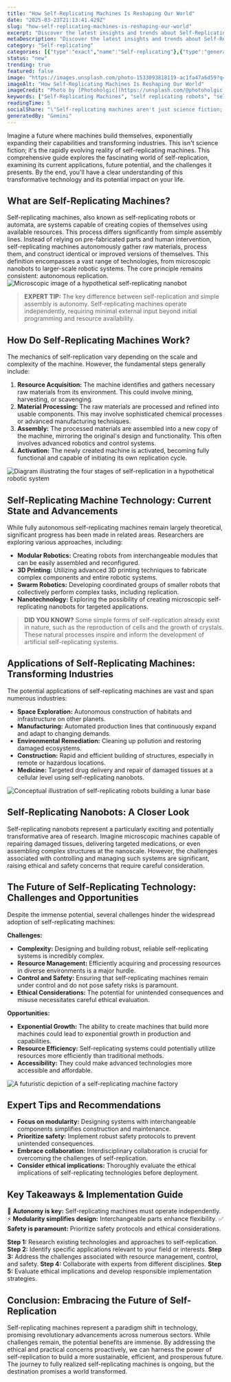 ```yaml
---
title: "How Self-Replicating Machines Is Reshaping Our World"
date: "2025-03-23T21:13:41.429Z"
slug: "how-self-replicating-machines-is-reshaping-our-world"
excerpt: "Discover the latest insights and trends about Self-Replicating Machines. This comprehensive guide covers everything you need to know about Self-Replicating Machines in 2025."
metaDescription: "Discover the latest insights and trends about Self-Replicating Machines. This comprehensive guide covers everything you need to know about Self-Replicating..."
category: "Self-replicating"
categories: [{"type":"exact","name":"Self-replicating"},{"type":"general","name":"Robotics"},{"type":"medium","name":"Nanotechnology"},{"type":"specific","name":"Molecular Machines"},{"type":"niche","name":"DNA Robotics"}]
status: "new"
trending: true
featured: false
image: "https://images.unsplash.com/photo-1533093818119-ac1fa47a6d59?q=85&w=1200&fit=max&fm=webp&auto=compress"
imageAlt: "How Self-Replicating Machines Is Reshaping Our World"
imageCredit: "Photo by [Photoholgic](https://unsplash.com/@photoholgic) on Unsplash"
keywords: ["Self-Replicating Machines", "self replicating robots", "self replicating machines definition", "how do self replicating machines work", "self replicating machine technology", "buy self replicating robots", "self replicating nanobots", "applications of self replicating machines", "future of self replicating technology", "self replicating machine examples"]
readingTime: 5
socialShare: "\"Self-replicating machines aren't just science fiction; they're poised to revolutionize industries and redefine our relationship with technology.  Are we ready for a future where machines build themselves?\""
generatedBy: "Gemini"
---
```




Imagine a future where machines build themselves, exponentially expanding their capabilities and transforming industries.  This isn't science fiction; it's the rapidly evolving reality of self-replicating machines.  This comprehensive guide explores the fascinating world of self-replication, examining its current applications, future potential, and the challenges it presents.  By the end, you'll have a clear understanding of this transformative technology and its potential impact on your life.

## What are Self-Replicating Machines?

Self-replicating machines, also known as self-replicating robots or automata, are systems capable of creating copies of themselves using available resources. This process differs significantly from simple assembly lines.  Instead of relying on pre-fabricated parts and human intervention, self-replicating machines autonomously gather raw materials, process them, and construct identical or improved versions of themselves.  This definition encompasses a vast range of technologies, from microscopic nanobots to larger-scale robotic systems.  The core principle remains consistent: autonomous replication.  ![Microscopic image of a hypothetical self-replicating nanobot](https://images.unsplash.com/photo-1506126613408-eca07ce68773?q=85&w=1200&fit=max&fm=webp&auto=compress)

> **EXPERT TIP:** The key difference between self-replication and simple assembly is autonomy.  Self-replicating machines operate independently, requiring minimal external input beyond initial programming and resource availability.

## How Do Self-Replicating Machines Work?

The mechanics of self-replication vary depending on the scale and complexity of the machine.  However, the fundamental steps generally include:

1. **Resource Acquisition:**  The machine identifies and gathers necessary raw materials from its environment. This could involve mining, harvesting, or scavenging.
2. **Material Processing:** The raw materials are processed and refined into usable components.  This may involve sophisticated chemical processes or advanced manufacturing techniques.
3. **Assembly:**  The processed materials are assembled into a new copy of the machine, mirroring the original's design and functionality. This often involves advanced robotics and control systems.
4. **Activation:** The newly created machine is activated, becoming fully functional and capable of initiating its own replication cycle.

![Diagram illustrating the four stages of self-replication in a hypothetical robotic system](https://images.unsplash.com/photo-1502139214982-d0ad755818d8?q=85&w=1200&fit=max&fm=webp&auto=compress)

## Self-Replicating Machine Technology: Current State and Advancements

While fully autonomous self-replicating machines remain largely theoretical, significant progress has been made in related areas.  Researchers are exploring various approaches, including:

* **Modular Robotics:**  Creating robots from interchangeable modules that can be easily assembled and reconfigured.
* **3D Printing:**  Utilizing advanced 3D printing techniques to fabricate complex components and entire robotic systems.
* **Swarm Robotics:**  Developing coordinated groups of smaller robots that collectively perform complex tasks, including replication.
* **Nanotechnology:**  Exploring the possibility of creating microscopic self-replicating nanobots for targeted applications.

> **DID YOU KNOW?**  Some simple forms of self-replication already exist in nature, such as the reproduction of cells and the growth of crystals. These natural processes inspire and inform the development of artificial self-replicating systems.

## Applications of Self-Replicating Machines: Transforming Industries

The potential applications of self-replicating machines are vast and span numerous industries:

* **Space Exploration:**  Autonomous construction of habitats and infrastructure on other planets.
* **Manufacturing:**  Automated production lines that continuously expand and adapt to changing demands.
* **Environmental Remediation:**  Cleaning up pollution and restoring damaged ecosystems.
* **Construction:**  Rapid and efficient building of structures, especially in remote or hazardous locations.
* **Medicine:**  Targeted drug delivery and repair of damaged tissues at a cellular level using self-replicating nanobots.

![Conceptual illustration of self-replicating robots building a lunar base](https://images.unsplash.com/photo-1533093818119-ac1fa47a6d59?q=85&w=1200&fit=max&fm=webp&auto=compress)

## Self-Replicating Nanobots: A Closer Look

Self-replicating nanobots represent a particularly exciting and potentially transformative area of research.  Imagine microscopic machines capable of repairing damaged tissues, delivering targeted medications, or even assembling complex structures at the nanoscale.  However, the challenges associated with controlling and managing such systems are significant, raising ethical and safety concerns that require careful consideration.

## The Future of Self-Replicating Technology: Challenges and Opportunities

Despite the immense potential, several challenges hinder the widespread adoption of self-replicating machines:

**Challenges:**

* **Complexity:** Designing and building robust, reliable self-replicating systems is incredibly complex.
* **Resource Management:** Efficiently acquiring and processing resources in diverse environments is a major hurdle.
* **Control and Safety:**  Ensuring that self-replicating machines remain under control and do not pose safety risks is paramount.
* **Ethical Considerations:**  The potential for unintended consequences and misuse necessitates careful ethical evaluation.

**Opportunities:**

* **Exponential Growth:** The ability to create machines that build more machines could lead to exponential growth in production and capabilities.
* **Resource Efficiency:** Self-replicating systems could potentially utilize resources more efficiently than traditional methods.
* **Accessibility:**  They could make advanced technologies more accessible and affordable.

![A futuristic depiction of a self-replicating machine factory](https://images.unsplash.com/photo-1499728603263-13726abce5fd?q=85&w=1200&fit=max&fm=webp&auto=compress)

## Expert Tips and Recommendations

* **Focus on modularity:**  Designing systems with interchangeable components simplifies construction and maintenance.
* **Prioritize safety:**  Implement robust safety protocols to prevent unintended consequences.
* **Embrace collaboration:**  Interdisciplinary collaboration is crucial for overcoming the challenges of self-replication.
* **Consider ethical implications:**  Thoroughly evaluate the ethical implications of self-replicating technologies before deployment.

## Key Takeaways & Implementation Guide

🔑 **Autonomy is key:** Self-replicating machines must operate independently.
⚡ **Modularity simplifies design:** Interchangeable parts enhance flexibility.
✅ **Safety is paramount:** Prioritize safety protocols and ethical considerations.

**Step 1:**  Research existing technologies and approaches to self-replication.
**Step 2:**  Identify specific applications relevant to your field or interests.
**Step 3:**  Address the challenges associated with resource management, control, and safety.
**Step 4:**  Collaborate with experts from different disciplines.
**Step 5:**  Evaluate ethical implications and develop responsible implementation strategies.

## Conclusion: Embracing the Future of Self-Replication

Self-replicating machines represent a paradigm shift in technology, promising revolutionary advancements across numerous sectors. While challenges remain, the potential benefits are immense.  By addressing the ethical and practical concerns proactively, we can harness the power of self-replication to build a more sustainable, efficient, and prosperous future.  The journey to fully realized self-replicating machines is ongoing, but the destination promises a world transformed.

